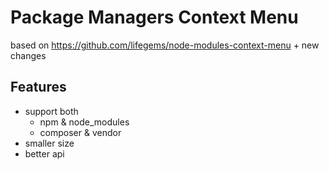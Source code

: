 # Package Managers Context Menu

based on https://github.com/lifegems/node-modules-context-menu + new changes

## Features

- support both
    - npm & node_modules
    - composer & vendor
- smaller size
- better api
